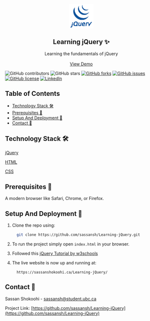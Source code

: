 <!-- PROJECT LOGO -->
<br />
<p align="center">
 <a href="https://github.com/sassansh/Learning-jQuery">
    <img src="/assets/logo.png" alt="Logo" width="80" height="80">
  </a>
  <h2 align="center">Learning jQuery ✨</h2>

  <p align="center">
    Learning the fundamentals of jQuery
    <br />
    <br />
    <a href="https://sassanshokoohi.ca/Learning-jQuery/">View Demo</a>
  </p>
</p>

![GitHub contributors](https://img.shields.io/github/contributors/sassansh/Learning-jQuery?color=ffcc66&style=for-the-badge)
![GitHub stars](https://img.shields.io/github/stars/sassansh/Learning-jQuery?color=ffcc66&style=for-the-badge)
[![GitHub forks](https://img.shields.io/github/forks/sassansh/Learning-jQuery?style=for-the-badge)](https://github.com/sassansh/Learning-jQuery/network)
[![GitHub issues](https://img.shields.io/github/issues/sassansh/Learning-jQuery?color=ffcc66&style=for-the-badge)](https://github.com/sassansh/Learning-jQuery/issues)
[![GitHub license](https://img.shields.io/github/license/sassansh/Learning-jQuery?style=for-the-badge)](https://github.com/sassansh/Learning-jQuery/blob/main/LICENSE)
[![LinkedIn][linkedin-shield]][linkedin-url]

## Table of Contents

- [Technology Stack 🛠️](#technology-stack-)
- [Prerequisites 🍪](#prerequisites-)
- [Setup And Deployment 🔧](#setup-and-deployment-)
- [Contact 📧](#contact-)

## Technology Stack 🛠️

[jQuery](https://jquery.com/)

[HTML](https://html.spec.whatwg.org/)

[CSS](https://www.w3.org/Style/CSS/Overview.en.html)

## Prerequisites 🍪

A modern browser like Safari, Chrome, or Firefox.

## Setup And Deployment 🔧

1. Clone the repo using:

   ```bash
     git clone https://github.com/sassansh/Learning-jQuery.git
   ```

2. To run the project simply open `index.html` in your browser.

3. Followed this [jQuery Tutorial by w3schools](https://www.w3schools.com/jquery/)

4. The live website is now up and running at:

   ```https
     https://sassanshokoohi.ca/Learning-jQuery/
   ```

## Contact 📧

Sassan Shokoohi - sassansh@student.ubc.ca

Project Link: [https://github.com/sassansh/Learning-jQuery](https://github.com/sassansh/Learning-jQuery)

[linkedin-shield]: https://img.shields.io/badge/-LinkedIn-black.svg?style=for-the-badge&logo=linkedin&colorB=555
[linkedin-url]: https://www.linkedin.com/in/sassanshokoohi/

